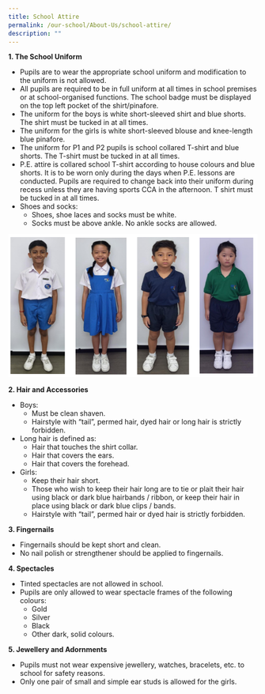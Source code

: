 ```yaml
---
title: School Attire
permalink: /our-school/About-Us/school-attire/
description: ""
---
```

**1. The School Uniform**
* Pupils are to wear the appropriate school uniform and modification to the uniform is not allowed.
* All pupils are required to be in full uniform at all times in school premises or at school-organised functions. The school badge must be displayed on the top left pocket of the shirt/pinafore.
* The uniform for the boys is white short-sleeved shirt and blue shorts. The shirt must be tucked in at all times.
* The uniform for the girls is white short-sleeved blouse and knee-length blue pinafore.
* The uniform for P1 and P2 pupils is school collared T-shirt and blue shorts. The T-shirt must be tucked in at all times.
* P.E. attire is collared school T-shirt according to house colours and blue shorts. It is to be worn only during the days when P.E. lessons are conducted. Pupils are required to change back into their uniform during recess unless they are having sports CCA in the afternoon. T shirt must be tucked in at all times.
* Shoes and socks:
	* Shoes, shoe laces and socks must be white.
	* Socks must be above ankle. No ankle socks are allowed.

![](/images/school%20attire.png)
		 

**2. Hair and Accessories**
* Boys:
	* Must be clean shaven.
	* Hairstyle with “tail”, permed hair, dyed hair or long hair is strictly forbidden.
* Long hair is defined as:
	* Hair that touches the shirt collar.
	* Hair that covers the ears.
	* Hair that covers the forehead.
* Girls:
	* Keep their hair short.
	* Those who wish to keep their hair long are to tie or plait their hair using black or dark blue hairbands / ribbon, or keep their hair in place using black or dark blue clips / bands.
	* Hairstyle with “tail”, permed hair or dyed hair is strictly forbidden.

**3. Fingernails**
* Fingernails should be kept short and clean.
* No nail polish or strengthener should be applied to fingernails.

**4. Spectacles**
* Tinted spectacles are not allowed in school.
* Pupils are only allowed to wear spectacle frames of the following colours:
	* Gold
	* Silver
	* Black
	* Other dark, solid colours.

**5. Jewellery and Adornments**
* Pupils must not wear expensive jewellery, watches, bracelets, etc. to school for safety reasons.
* Only one pair of small and simple ear studs is allowed for the girls.